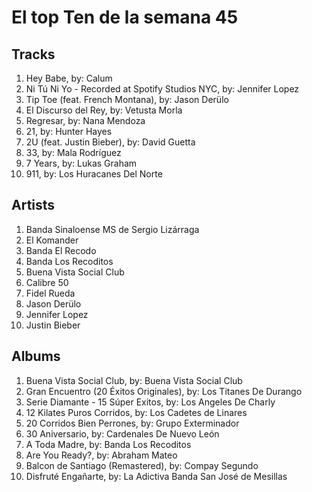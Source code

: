 # El top Ten de la semana 45

## Tracks
1. Hey Babe, by: Calum
1. Ni Tú Ni Yo - Recorded at Spotify Studios NYC, by: Jennifer Lopez
1. Tip Toe (feat. French Montana), by: Jason Derülo
1. El Discurso del Rey, by: Vetusta Morla
1. Regresar, by: Nana Mendoza
1. 21, by: Hunter Hayes
1. 2U (feat. Justin Bieber), by: David Guetta
1. 33, by: Mala Rodríguez
1. 7 Years, by: Lukas Graham
1. 911, by: Los Huracanes Del Norte

## Artists
1. Banda Sinaloense MS de Sergio Lizárraga
1. El Komander
1. Banda El Recodo
1. Banda Los Recoditos
1. Buena Vista Social Club
1. Calibre 50
1. Fidel Rueda
1. Jason Derülo
1. Jennifer Lopez
1. Justin Bieber

## Albums
1. Buena Vista Social Club, by: Buena Vista Social Club
1. Gran Encuentro (20 Éxitos Originales), by: Los Titanes De Durango
1. Serie Diamante - 15 Súper Exitos, by: Los Angeles De Charly
1. 12 Kilates Puros Corridos, by: Los Cadetes de Linares
1. 20 Corridos Bien Perrones, by: Grupo Exterminador
1. 30 Aniversario, by: Cardenales De Nuevo León
1. A Toda Madre, by: Banda Los Recoditos
1. Are You Ready?, by: Abraham Mateo
1. Balcon de Santiago (Remastered), by: Compay Segundo
1. Disfruté Engañarte, by: La Adictiva Banda San José de Mesillas
